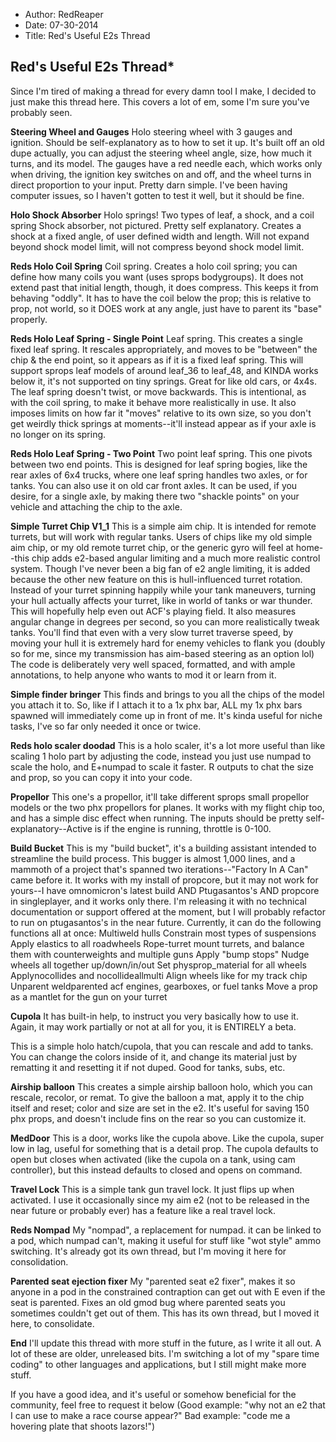 - Author: RedReaper
- Date: 07-30-2014
- Title: Red's Useful E2s Thread

## Red's Useful E2s Thread*

Since I'm tired of making a thread for every damn tool I make, I decided to just make this thread here. This covers a lot of em, some I'm sure you've probably seen.

**Steering Wheel and Gauges**
Holo steering wheel with 3 gauges and ignition. Should be self-explanatory as to how to set it up. It's built off an old dupe actually, you can adjust the steering wheel angle, size, how much it turns, and its model.
The gauges have a red needle each, which works only when driving, the ignition key switches on and off, and the wheel turns in direct proportion to your input. Pretty darn simple. I've been having computer issues, so I haven't gotten to test it well, but it should be fine.

**Holo Shock Absorber**
Holo springs! Two types of leaf, a shock, and a coil spring
Shock absorber, not pictured. Pretty self explanatory. Creates a shock at a fixed angle, of user defined width and length. Will not expand beyond shock model limit, will not compress beyond shock model limit.

**Reds Holo Coil Spring**
Coil spring. Creates a holo coil spring; you can define how many coils you want (uses sprops bodygroups). It does not extend past that initial length, though, it does compress. This keeps it from behaving "oddly". It has to have the coil below the prop; this is relative to prop, not world, so it DOES work at any angle, just have to parent its "base" properly.

**Reds Holo Leaf Spring - Single Point**
Leaf spring. This creates a single fixed leaf spring. It rescales appropriately, and moves to be "between" the chip & the end point, so it appears as if it is a fixed leaf spring. This will support sprops leaf models of around leaf_36 to leaf_48, and KINDA works below it, it's not supported on tiny springs. Great for like old cars, or 4x4s. The leaf spring doesn't twist, or move backwards. This is intentional, as with the coil spring, to make it behave more realistically in use. It also imposes limits on how far it "moves" relative to its own size, so you don't get weirdly thick springs at moments--it'll instead appear as if your axle is no longer on its spring.

**Reds Holo Leaf Spring - Two Point**
Two point leaf spring. This one pivots between two end points. This is designed for leaf spring bogies, like the rear axles of 6x4 trucks, where one leaf spring handles two axles, or for tanks. You can also use it on old car front axles. It can be used, if you desire, for a single axle, by making there two "shackle points" on your vehicle and attaching the chip to the axle.

**Simple Turret Chip V1_1**
This is a simple aim chip. It is intended for remote turrets, but will work with regular tanks. Users of chips like my old simple aim chip, or my old remote turret chip, or the generic gyro will feel at home--this chip adds e2-based angular limiting and a much more realistic control system.
Though I've never been a big fan of e2 angle limiting, it is added because the other new feature on this is hull-influenced turret rotation. Instead of your turret spinning happily while your tank maneuvers, turning your hull actually affects your turret, like in world of tanks or war thunder. This will hopefully help even out ACF's playing field. It also measures angular change in degrees per second, so you can more realistically tweak tanks. You'll find that even with a very slow turret traverse speed, by moving your hull it is extremely hard for enemy vehicles to flank you (doubly so for me, since my transmission has aim-based steering as an option lol) The code is deliberately very well spaced, formatted, and with ample annotations, to help anyone who wants to mod it or learn from it.

**Simple finder bringer**
This finds and brings to you all the chips of the model you attach it to. So, like if I attach it to a 1x phx bar, ALL my 1x phx bars spawned will immediately come up in front of me. It's kinda useful for niche tasks, I've so far only needed it once or twice.

**Reds holo scaler doodad**
This is a holo scaler, it's a lot more useful than like scaling 1 holo part by adjusting the code, instead you just use numpad to scale the holo, and E+numpad to scale it faster. R outputs to chat the size and prop, so you can copy it into your code.

**Propellor**
This one's a propellor, it'll take different sprops small propellor models or the two phx propellors for planes. It works with my flight chip too, and has a simple disc effect when running. The inputs should be pretty self-explanatory--Active is if the engine is running, throttle is 0-100.

**Build Bucket**
This is my "build bucket", it's a building assistant intended to streamline the build process. This bugger is almost 1,000 lines, and a mammoth of a project that's spanned two iterations--"Factory In A Can" came before it. It works with my install of propcore, but it may not work for yours--I have omnomicron's latest build AND Ptugasantos's AND propcore in singleplayer, and it works only there. I'm releasing it with no technical documentation or support offered at the moment, but I will probably refactor to run on ptugasantos's in the near future.
Currently, it can do the following functions all at once:
Multiweld hulls
Constrain most types of suspensions
Apply elastics to all roadwheels
Rope-turret mount turrets, and balance them with counterweights and multiple guns
Apply "bump stops"
Nudge wheels all together up/down/in/out
Set physprop_material for all wheels
Applynocollides and nocollideallmulti
Align wheels like for my track chip
Unparent weldparented acf engines, gearboxes, or fuel tanks
Move a prop as a mantlet for the gun on your turret

**Cupola**
It has built-in help, to instruct you very basically how to use it. Again, it may work partially or not at all for you, it is ENTIRELY a beta.

This is a simple holo hatch/cupola, that you can rescale and add to tanks. You can change the colors inside of it, and change its material just by rematting it and resetting it if not duped. Good for tanks, subs, etc.

**Airship balloon**
This creates a simple airship balloon holo, which you can rescale, recolor, or remat. To give the balloon a mat, apply it to the chip itself and reset; color and size are set in the e2. It's useful for saving 150 phx props, and doesn't include fins on the rear so you can customize it.

**MedDoor**
This is a door, works like the cupola above. Like the cupola, super low in lag, useful for something that is a detail prop. The cupola defaults to open but closes when activated (like the cupola on a tank, using cam controller), but this instead defaults to closed and opens on command.

**Travel Lock**
This is a simple tank gun travel lock. It just flips up when activated. I use it occasionally since my aim e2 (not to be released in the near future or probably ever) has a feature like a real travel lock.

**Reds Nompad**
My "nompad", a replacement for numpad. it can be linked to a pod, which numpad can't, making it useful for stuff like "wot style" ammo switching. It's already got its own thread, but I'm moving it here for consolidation.

**Parented seat ejection fixer**
My "parented seat e2 fixer", makes it so anyone in a pod in the constrained contraption can get out with E even if the seat is parented. Fixes an old gmod bug where parented seats you sometimes couldn't get out of them. This has its own thread, but I moved it here, to consolidate.

**End**
I'll update this thread with more stuff in the future, as I write it all out. A lot of these are older, unreleased bits. I'm switching a lot of my "spare time coding" to other languages and applications, but I still might make more stuff.

If you have a good idea, and it's useful or somehow beneficial for the community, feel free to request it below (Good example: "why not an e2 that I can use to make a race course appear?" Bad example: "code me a hovering plate that shoots lazors!")

